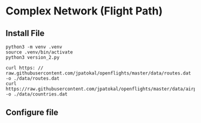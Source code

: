 # Complex Network (Flight Path)

## Install File

```
python3 -m venv .venv
source .venv/bin/activate
python3 version_2.py

curl https: // raw.githubusercontent.com/jpatokal/openflights/master/data/routes.dat -o ./data/routes.dat
curl https://raw.githubusercontent.com/jpatokal/openflights/master/data/airports.dat -o ./data/countries.dat
```


## Configure file
